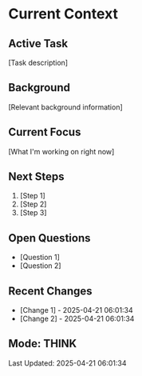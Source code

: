 # Current Context

## Active Task

[Task description]

## Background

[Relevant background information]

## Current Focus

[What I'm working on right now]

## Next Steps

1. [Step 1]
2. [Step 2]
3. [Step 3]

## Open Questions

- [Question 1]
- [Question 2]

## Recent Changes

- [Change 1] - 2025-04-21 06:01:34
- [Change 2] - 2025-04-21 06:01:34

## Mode: THINK

Last Updated: 2025-04-21 06:01:34
